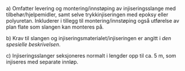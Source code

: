 a) Omfatter levering og montering/innstøping av injiseringsslange med tilbehør/hjelpemidler, samt selve trykkinjiseringen med epoksy eller polyuretan. Inkluderer i tillegg til montering/innstøping også utførelse av plan flate som slangen kan monteres på.

b) Krav til slangen og injiseringsmaterialet/injiseringen er angitt i *den spesielle beskrivelsen*.

c) Injiseringsslanger seksjoneres normalt i lengder opp til ca. 5 m, som injiseres med separate innløp.

